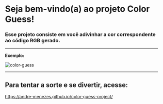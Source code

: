 # Seja bem-vindo(a) ao projeto Color Guess!

### Esse projeto consiste em você adivinhar a cor correspondente ao código RGB gerado.
----------

**Exemplo:**

<img src="https://media3.giphy.com/media/4JmnmD2Wzil1hPhCjt/giphy.gif" alt="color-guess" />

----------

## Para tentar a sorte e se divertir, acesse:

<https://andre-menezes.github.io/color-guess-project/>
